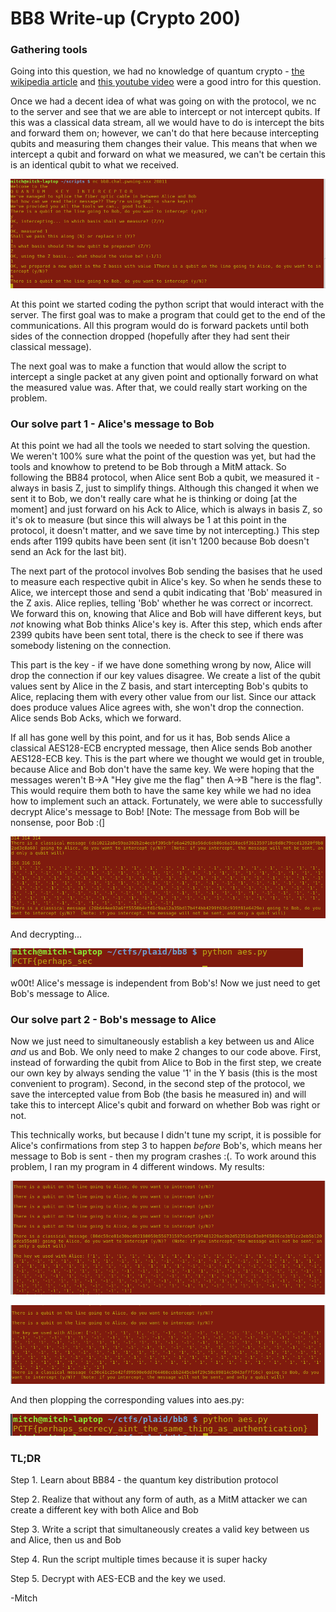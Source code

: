 # BB8 Write-up (Crypto 200)

### Gathering tools
Going into this question, we had no knowledge of quantum crypto - [the wikipedia article](https://en.wikipedia.org/wiki/BB84) and [this youtube video](https://www.youtube.com/watch?v=UVzRbU6y7Ks) were a good intro for this question.

Once we had a decent idea of what was going on with the protocol, we nc to the server and see that we are able to intercept or not intercept qubits. If this was a classical data stream, all we would have to do is intercept the bits and forward them on; however, we can't do that here because intercepting qubits and measuring them changes their value. This means that when we intercept a qubit and forward on what we measured, we can't be certain this is an identical qubit to what we received.

![tcp interface with MitM server](https://github.com/n0l3ptr/Plaid2017/raw/master/pictures/Selection_192.png)

At this point we started coding the python script that would interact with the server. The first goal was to make a program that could get to the end of the communications. All this program would do is forward packets until both sides of the connection dropped (hopefully after they had sent their classical message).

The next goal was to make a function that would allow the script to intercept a single packet at any given point and optionally forward on what the measured value was. After that, we could really start working on the problem.

### Our solve part 1 - Alice's message to Bob

At this point we had all the tools we needed to start solving the question. We weren't 100% sure what the point of the question was yet, but had the tools and knowhow to pretend to be Bob through a MitM attack. So following the BB84 protocol, when Alice sent Bob a qubit, we measured it - always in basis Z, just to simplify things. Although this changed it when we sent it to Bob, we don't really care what he is thinking or doing [at the moment] and just forward on his Ack to Alice, which is always in basis Z, so it's ok to measure (but since this will always be 1 at this point in the protocol, it doesn't matter, and we save time by not intercepting.) This step ends after 1199 qubits have been sent (it isn't 1200 because Bob doesn't send an Ack for the last bit).

The next part of the protocol involves Bob sending the basises that he used to measure each respective qubit in Alice's key. So when he sends these to Alice, we intercept those and send a qubit indicating that 'Bob' measured in the Z axis. Alice replies, telling 'Bob' whether he was correct or incorrect. We forward this on, knowing that Alice and Bob will have different keys, but *not* knowing what Bob thinks Alice's key is. After this step, which ends after 2399 qubits have been sent total, there is the check to see if there was somebody listening on the connection.

This part is the key - if we have done something wrong by now, Alice will drop the connection if our key values disagree. We create a list of the qubit values sent by Alice in the Z basis, and start intercepting Bob's qubits to Alice, replacing them with every other value from our list. Since our attack does produce values Alice agrees with, she won't drop the connection. Alice sends Bob Acks, which we forward.

If all has gone well by this point, and for us it has, Bob sends Alice a classical AES128-ECB encrypted message, then Alice sends Bob another AES128-ECB key. This is the part where we thought we would get in trouble, because Alice and Bob don't have the same key. We were hoping that the messages weren't B->A "Hey give me the flag" then A->B "here is the flag". This would require them both to have the same key while we had no idea how to implement such an attack. Fortunately, we were able to successfully decrypt Alice's message to Bob! [Note: The message from Bob will be nonsense, poor Bob :(]

![A valid message and key from Alice](https://github.com/n0l3ptr/Plaid2017/raw/master/pictures/Selection_193.png)

And decrypting...

![Decrypting with aes.py](https://raw.githubusercontent.com/n0l3ptr/Plaid2017/master/pictures/Selection_198.png)

w00t! Alice's message is independent from Bob's! Now we just need to get Bob's message to Alice.

### Our solve part 2 - Bob's message to Alice

Now we just need to simultaneously establish a key between us and Alice *and* us and Bob. We only need to make 2 changes to our code above. First, instead of forwarding the qubit from Alice to Bob in the first step, we create our own key by always sending the value '1' in the Y basis (this is the most convenient to program). Second, in the second step of the protocol, we save the intercepted value from Bob (the basis he measured in) and will take this to intercept Alice's qubit and forward on whether Bob was right or not.

This technically works, but because I didn't tune my script, it is possible for Alice's confirmations from step 3 to happen *before* Bob's, which means her message to Bob is sent - then my program crashes :(. To work around this problem, I ran my program in 4 different windows. My results:

![Message from Bob to Alice](https://github.com/n0l3ptr/Plaid2017/raw/master/pictures/Selection_195.png)

![Message from Alice to Bob](https://raw.githubusercontent.com/n0l3ptr/Plaid2017/master/pictures/Selection_196.png)

And then plopping the corresponding values into aes.py:

![Final result](https://raw.githubusercontent.com/n0l3ptr/Plaid2017/master/pictures/Selection_197.png)

### TL;DR

Step 1. Learn about BB84 - the quantum key distribution protocol

Step 2. Realize that without any form of auth, as a MitM attacker we can create a different key with both Alice and Bob

Step 3. Write a script that simultaneously creates a valid key between us and Alice, then us and Bob

Step 4. Run the script multiple times because it is super hacky

Step 5. Decrypt with AES-ECB and the key we used.

-Mitch
